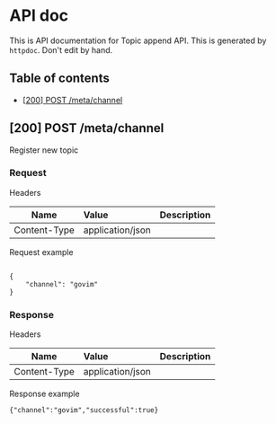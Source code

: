 # API doc

This is API documentation for Topic append API. This is generated by `httpdoc`. Don't edit by hand.

## Table of contents

- [[200] POST /meta/channel](#200-post-metachannel)


## [200] POST /meta/channel

Register new topic

### Request



Headers

| Name  | Value  | Description |
| ----- | :----- | :--------- |
| Content-Type | application/json |  |





Request example

```

{
	"channel": "govim"
}

```


### Response

Headers

| Name  | Value  | Description |
| ----- | :----- | :--------- |
| Content-Type | application/json |  |





Response example

```
{"channel":"govim","successful":true}
```


